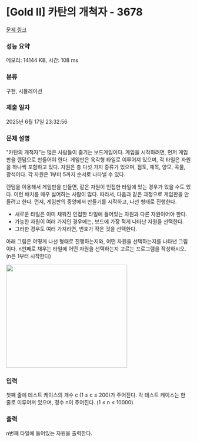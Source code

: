 # [Gold II] 카탄의 개척자 - 3678 

[문제 링크](https://www.acmicpc.net/problem/3678) 

### 성능 요약

메모리: 14144 KB, 시간: 108 ms

### 분류

구현, 시뮬레이션

### 제출 일자

2025년 6월 17일 23:32:56

### 문제 설명

<p>"카탄의 개척자"는 많은 사람들이 즐기는 보드게임이다. 게임을 시작하려면, 먼저 게임판을 랜덤으로 만들어야 한다. 게임판은 육각형 타일로 이루어져 있으며, 각 타일은 자원을 하나씩 포함하고 있다. 자원은 총 다섯 가지 종류가 있으며, 점토, 재목, 양모, 곡물, 광석이다. 각 자원은 1부터 5까지 순서로 나타낼 수 있다.</p>

<p>랜덤을 이용해서 게임판을 만들면, 같은 자원이 인접한 타일에 있는 경우가 있을 수도 있다. 이런 배치를 매우 싫어하는 사람이 많다. 따라서, 다음과 같은 과정으로 게임판을 만들려고 한다. 먼저, 게임판의 중앙에서 만들기를 시작하고, 나선 형태로 진행한다.</p>

<ul>
	<li>새로운 타일은 이미 채워진 인접한 타일에 들어있는 자원과 다른 자원이어야 한다.</li>
	<li>가능한 자원이 여러 가지인 경우에는, 보드에 가장 적게 나타난 자원을 선택한다.</li>
	<li>그러한 경우도 여러 가지라면, 번호가 작은 것을 선택한다.</li>
</ul>

<p>아래 그림은 어떻게 나선 형태로 진행하는지와, 어떤 자원을 선택하는지를 나타낸 그림이다. n번째로 채우는 타일에 어떤 자원을 선택하는지 고르는 프로그램을 작성하시오. (n은 1부터 시작한다)</p>

<p><img alt="" src="https://www.acmicpc.net/upload/images/settler.png" style="height:280px; width:329px"></p>

### 입력 

 <p>첫째 줄에 테스트 케이스의 개수 c (1 ≤ c ≤ 200)가 주어진다. 각 테스트 케이스는 한 줄로 이루어져 있으며, 정수 n이 주어진다. (1 ≤ n ≤ 10000)</p>

### 출력 

 <p>n번째 타일에 들어있는 자원을 출력한다.</p>

